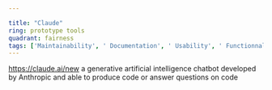 ```yaml
---

title: "Claude"
ring: prototype tools
quadrant: fairness
tags: ['Maintainability', ' Documentation', ' Usability', ' Functionnal stability']
---
```

https://claude.ai/new
a generative artificial intelligence chatbot developed by Anthropic and able to produce code or answer questions on code
